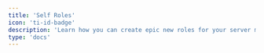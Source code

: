 ```yaml
---
title: 'Self Roles'
icon: 'ti-id-badge'
description: 'Learn how you can create epic new roles for your server members'
type: 'docs'
---
```


